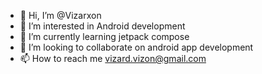 - 👋 Hi, I’m @Vizarxon
- 👀 I’m interested in Android development
- 🌱 I’m currently learning jetpack compose
- 💞️ I’m looking to collaborate on android app development
- 📫 How to reach me vizard.vizon@gmail.com

<!---
Vizarxon/Vizarxon is a ✨ special ✨ repository because its `README.md` (this file) appears on your GitHub profile.
You can click the Preview link to take a look at your changes.
--->
